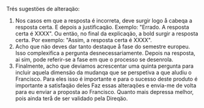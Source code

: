 Trés sugestöes de alteraqäo:
1. Nos casos em que a resposta é incorreta, deve
surgir logo å cabeqa a resposta certa. E depois
a justificaqäo. Exemplo: "Errado. A resposta
certa é XXXX". Ou entäo, no final da explicaqäo,
a bold surgir a resposta certa. Por exemplo:
"Assim, a resposta certa é XXXX".
2. Acho que näo deves dar tanto destaque å fase
do semestre europeu. Isso complexifica a
pergunta desnecessariamente. Depois na
resposta, ai sim, pode referir-se a fase em que o
processo se desenrola.
3. Finalmente, acho que deviamos acrescentar
uma quinta pergunta para incluir aquela
dimensäo da mudanqa que se perspetiva a que
aludiu o Francisco. Para eles isso é importante
e para o sucesso deste produto é importante a
satisfaqäo deles
Faz essas alteraqöes e envia-me de volta para eu
enviar a proposta ao Francisco. Quanto mais
depressa melhor, pois ainda terå de ser validado pela
Direqäo.
